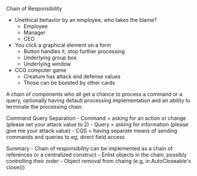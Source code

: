 Chain of Responsibility

- Unethical behavior by an employee; who takes the blame? 
    - Employee
    - Manager
    - CEO
- You click a graphical element on a form
    - Button handles it, stop further processing
    - Underlying group box
    - Underlying window
- CCG computer game
    - Creature has attack and defense values
    - Those can be boosted by other cards
    
A chain of components who all get a chance to process a command or a query, optionally having default processing implementation and an ability to terminate the processing chain.

Command Query Separation
    - Command = asking for an action or change (please set your attack value to 2)
    - Query = asking for information (please give me your attack value)
    - CQS = having separate means of sending commands and queries to eg, direct field access

Summary
    - Chain of responsibility can be implemented as a chain of references or a centralized construct
    - Enlist objects in the chain, possibly controlling their order
    - Object removal from chaing (e.g, in AutoCloseable's close())
